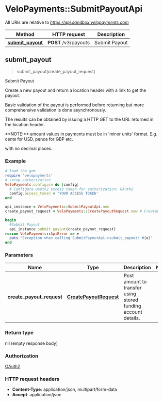 # VeloPayments::SubmitPayoutApi

All URIs are relative to *https://api.sandbox.velopayments.com*

Method | HTTP request | Description
------------- | ------------- | -------------
[**submit_payout**](SubmitPayoutApi.md#submit_payout) | **POST** /v3/payouts | Submit Payout



## submit_payout

> submit_payout(create_payout_request)

Submit Payout

<p>Create a new payout and return a location header with a link to get the payout.</p> <p>Basic validation of the payout is performed before returning but more comprehensive validation is done asynchronously.</p> <p>The results can be obtained by issuing a HTTP GET to the URL returned in the location header.</p> <p>**NOTE:** amount values in payments must be in 'minor units' format. E.g. cents for USD, pence for GBP etc.</p>  with no decimal places. 

### Example

```ruby
# load the gem
require 'velopayments'
# setup authorization
VeloPayments.configure do |config|
  # Configure OAuth2 access token for authorization: OAuth2
  config.access_token = 'YOUR ACCESS TOKEN'
end

api_instance = VeloPayments::SubmitPayoutApi.new
create_payout_request = VeloPayments::CreatePayoutRequest.new # CreatePayoutRequest | Post amount to transfer using stored funding account details.

begin
  #Submit Payout
  api_instance.submit_payout(create_payout_request)
rescue VeloPayments::ApiError => e
  puts "Exception when calling SubmitPayoutApi->submit_payout: #{e}"
end
```

### Parameters


Name | Type | Description  | Notes
------------- | ------------- | ------------- | -------------
 **create_payout_request** | [**CreatePayoutRequest**](CreatePayoutRequest.md)| Post amount to transfer using stored funding account details. | 

### Return type

nil (empty response body)

### Authorization

[OAuth2](../README.md#OAuth2)

### HTTP request headers

- **Content-Type**: application/json, multipart/form-data
- **Accept**: application/json

